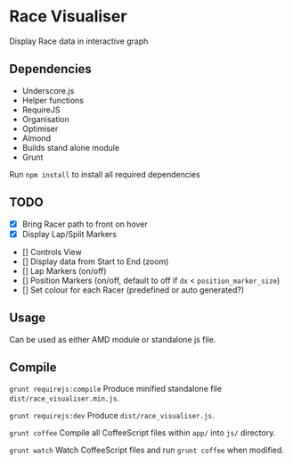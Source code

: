 # Race Visualiser

Display Race data in interactive graph

## Dependencies
- Underscore.js
 - Helper functions
- RequireJS
 - Organisation
 - Optimiser
- Almond
 - Builds stand alone module
- Grunt

Run `npm install` to install all required dependencies

## TODO
- [x] Bring Racer path to front on hover
- [x] Display Lap/Split Markers
- [] Controls View
 - [] Display data from Start to End (zoom)
 - [] Lap Markers (on/off)
 - [] Position Markers (on/off, default to off if `dx` < `position_marker_size`)
- [] Set colour for each Racer (predefined or auto generated?)

## Usage
Can be used as either AMD module or standalone js file.

## Compile
`grunt requirejs:compile`
Produce minified standalone file `dist/race_visualiser.min.js`.

`grunt requirejs:dev`
Produce `dist/race_visualiser.js`.

`grunt coffee`
Compile all CoffeeScript files within `app/` into `js/` directory.

`grunt watch`
Watch CoffeeScript files and run `grunt coffee` when modified.
